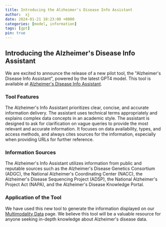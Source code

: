 ```yaml
---
title: Introducing the Alzheimer's Disease Info Assistant
author:  xj
date: 2024-01-21 10:23:00 +0800
categories: [model, information]
tags: [gpt]
pin: true
---
```


## Introducing the Alzheimer's Disease Info Assistant

We are excited to announce the release of a new pilot tool, the "Alzheimer's Disease Info Assistant", powered by the latest GPT4 model. This tool is available at [Alzheimer's Disease Info Assistant](https://chat.openai.com/g/g-7kFSx5kWc-alzheimer-s-disease-info-assistant).

### Tool Features

The Alzheimer's Info Assistant prioritizes clear, concise, and accurate information delivery. The assistant uses technical terms appropriately and explains complex data concepts in an academic style. The assistant is designed to ask for clarification on vague queries to provide the most relevant and accurate information. It focuses on data availability, types, and access methods, and always cites sources for the information, especially when providing URLs for further reference.

### Information Sources

The Alzheimer's Info Assistant utilizes information from public and reputable sources such as the Alzheimer's Disease Genetics Consortium (ADGC), the National Alzheimer's Coordinating Center (NACC), the Alzheimer's Disease Sequencing Project (ADSP), the National Alzheimer's Project Act (NAPA), and the Alzheimer's Disease Knowledge Portal.

### Application of the Tool

We have used this new tool to generate the information displayed on our [Multimodality Data](/AIM_AI/Multimodality-data/) page. We believe this tool will be a valuable resource for anyone seeking in-depth knowledge about Alzheimer's disease data.

